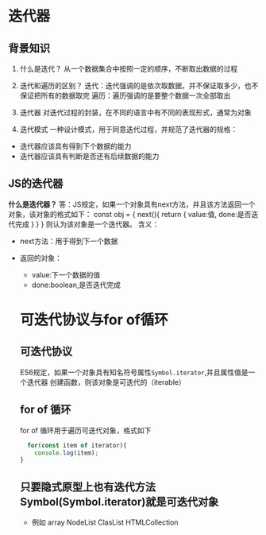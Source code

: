 # 迭代器

## 背景知识
1. 什么是迭代？
  从一个数据集合中按照一定的顺序，不断取出数据的过程

2. 迭代和遍历的区别？
  迭代：迭代强调的是依次取数据，并不保证取多少，也不保证把所有的数据取完
  遍历：遍历强调的是要整个数据一次全部取出

3. 迭代器
  对迭代过程的封装，在不同的语言中有不同的表现形式，通常为对象

4. 迭代模式
  一种设计模式，用于同意迭代过程，并规范了迭代器的规格：
  - 迭代器应该具有得到下个数据的能力
  - 迭代器应该具有判断是否还有后续数据的能力

## JS的迭代器
  **什么是迭代器？**
  答：JS规定，如果一个对象具有next方法，并且该方法返回一个对象，该对象的格式如下：
    const obj = {
      next(){
        return {
          value:值,
          done:是否迭代完成
        }
      }
    }
  则认为该对象是一个迭代器。
  含义：

  - next方法：用于得到下一个数据
  - 返回的对象：
    - value:下一个数据的值
    - done:boolean,是否迭代完成

    # 可迭代协议与for of循环

    ## 可迭代协议
      ES6规定，如果一个对象具有知名符号属性```Symbol.iterator```,并且属性值是一个迭代器
      创建函数，则该对象是可迭代的（iterable）

    ## for of 循环

    for of 循环用于遍历可迭代对象，格式如下
    ```js
      for(const item of iterator){
        console.log(item);
    }
    ```

    ## 只要隐式原型上也有迭代方法Symbol(Symbol.iterator)就是可迭代对象
      - 例如 array  NodeList ClasList HTMLCollection